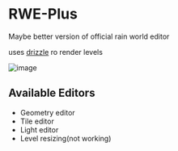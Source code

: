 # RWE-Plus
Maybe better version of official rain world editor

uses [drizzle](https://github.com/PJB3005/Drizzle) ro render levels

![image](https://github.com/timofey260/RWE-Plus/blob/master/files/image.png?raw=true)


## Available Editors
* Geometry editor
* Tile editor
* Light editor
* Level resizing(not working)
